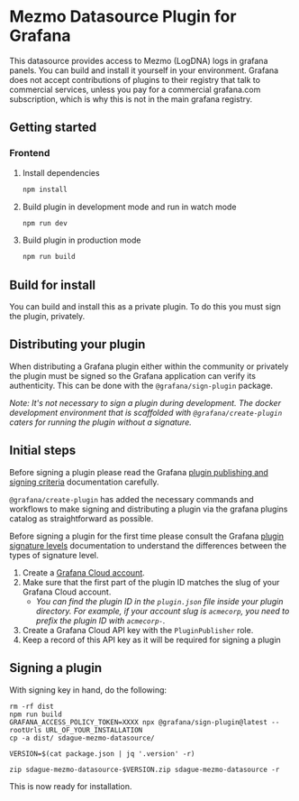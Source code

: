 # Mezmo Datasource Plugin for Grafana

This datasource provides access to Mezmo (LogDNA) logs in grafana
panels. You can build and install it yourself in your
environment. Grafana does not accept contributions of plugins to their
registry that talk to commercial services, unless you pay for a
commercial grafana.com subscription, which is why this is not in the
main grafana registry.

## Getting started

### Frontend

1. Install dependencies

   ```bash
   npm install
   ```

2. Build plugin in development mode and run in watch mode

   ```bash
   npm run dev
   ```

3. Build plugin in production mode

   ```bash
   npm run build
   ```

## Build for install

You can build and install this as a private plugin. To do this you must sign the plugin, privately.

## Distributing your plugin

When distributing a Grafana plugin either within the community or privately the plugin must be signed so the Grafana application can verify its authenticity. This can be done with the `@grafana/sign-plugin` package.

_Note: It's not necessary to sign a plugin during development. The docker development environment that is scaffolded with `@grafana/create-plugin` caters for running the plugin without a signature._

## Initial steps

Before signing a plugin please read the Grafana [plugin publishing and signing criteria](https://grafana.com/docs/grafana/latest/developers/plugins/publishing-and-signing-criteria/) documentation carefully.

`@grafana/create-plugin` has added the necessary commands and workflows to make signing and distributing a plugin via the grafana plugins catalog as straightforward as possible.

Before signing a plugin for the first time please consult the Grafana [plugin signature levels](https://grafana.com/docs/grafana/latest/developers/plugins/sign-a-plugin/#plugin-signature-levels) documentation to understand the differences between the types of signature level.

1. Create a [Grafana Cloud account](https://grafana.com/signup).
2. Make sure that the first part of the plugin ID matches the slug of your Grafana Cloud account.
   - _You can find the plugin ID in the `plugin.json` file inside your plugin directory. For example, if your account slug is `acmecorp`, you need to prefix the plugin ID with `acmecorp-`._
3. Create a Grafana Cloud API key with the `PluginPublisher` role.
4. Keep a record of this API key as it will be required for signing a plugin

## Signing a plugin

With signing key in hand, do the following:

```
rm -rf dist
npm run build
GRAFANA_ACCESS_POLICY_TOKEN=XXXX npx @grafana/sign-plugin@latest --rootUrls URL_OF_YOUR_INSTALLATION
cp -a dist/ sdague-mezmo-datasource/

VERSION=$(cat package.json | jq '.version' -r)

zip sdague-mezmo-datasource-$VERSION.zip sdague-mezmo-datasource -r
```

This is now ready for installation.
